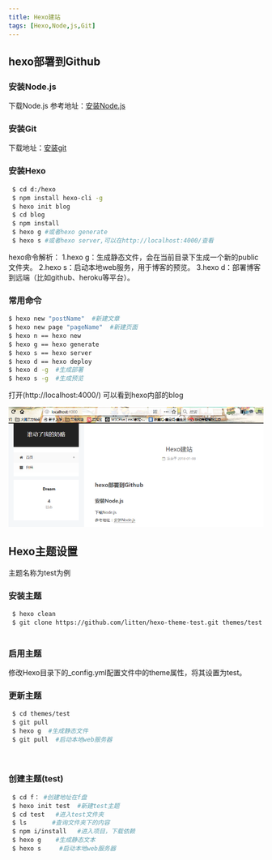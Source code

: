 ```yaml
---
title: Hexo建站
tags: [Hexo,Node,js,Git]
---
```



## hexo部署到Github 

### 安装Node.js
下载Node.js
参考地址：[安装Node.js](http://www.runoob.com/nodejs/nodejs-install-setup.html)

### 安装Git
下载地址：[安装git](https://git-scm.com/download/)

### 安装Hexo
``` bash
 $ cd d:/hexo
 $ npm install hexo-cli -g
 $ hexo init blog
 $ cd blog
 $ npm install
 $ hexo g #或者hexo generate
 $ hexo s #或者hexo server,可以在http://localhost:4000/查看
```
hexo命令解析：
  1.hexo g：生成静态文件，会在当前目录下生成一个新的public文件夹。
  2.hexo s：启动本地web服务，用于博客的预览。
  3.hexo d：部署博客到远端（比如github、heroku等平台）。
### 常用命令
 ``` bash
 $ hexo new "postName"  #新建文章
 $ hexo new page "pageName"  #新建页面
 $ hexo n == hexo new
 $ hexo g == hexo generate
 $ hexo s == hexo server
 $ hexo d == hexo deploy
 $ hexo d -g  #生成部署
 $ hexo s -g  #生成预览
 
```
打开(http://localhost:4000/) 可以看到hexo内部的blog

![blog图片](/images/blog.png)
## Hexo主题设置

主题名称为test为例

### 安装主题
``` bash
 $ hexo clean
 $ git clone https://github.com/litten/hexo-theme-test.git themes/test
 
```
### 启用主题

修改Hexo目录下的_config.yml配置文件中的theme属性，将其设置为test。

### 更新主题

``` bash
 $ cd themes/test
 $ git pull
 $ hexo g  #生成静态文件
 $ git pull  #启动本地web服务器

 
```
### 创建主题(test)

``` bash
 $ cd f： #创建地址在f盘
 $ hexo init test  #新建test主题
 $ cd test   #进入test文件夹
 $ ls       #查询文件夹下的内容
 $ npm i/install   #进入项目，下载依赖
 $ hexo g    #生成静态文本
 $ hexo s     #启动本地web服务器

```

